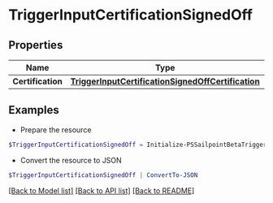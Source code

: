 # TriggerInputCertificationSignedOff
## Properties

Name | Type | Description | Notes
------------ | ------------- | ------------- | -------------
**Certification** | [**TriggerInputCertificationSignedOffCertification**](TriggerInputCertificationSignedOffCertification.md) |  | 

## Examples

- Prepare the resource
```powershell
$TriggerInputCertificationSignedOff = Initialize-PSSailpointBetaTriggerInputCertificationSignedOff  -Certification null
```

- Convert the resource to JSON
```powershell
$TriggerInputCertificationSignedOff | ConvertTo-JSON
```

[[Back to Model list]](../README.md#documentation-for-models) [[Back to API list]](../README.md#documentation-for-api-endpoints) [[Back to README]](../README.md)

